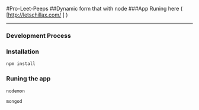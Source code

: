 #Pro-Leet-Peeps
##Dynamic form that with node 
###App Runing here ( [http://letschillax.com/ ] )

-------
### Development Process
### Installation 

```npm install```




### Runing the app

```nodemon```

```mongod```
